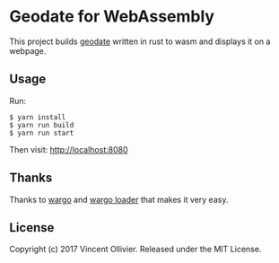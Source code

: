 # Geodate for WebAssembly

This project builds [geodate](https://github.com/vinc/geodate) written in
rust to wasm and displays it on a webpage.


## Usage

Run:

    $ yarn install
    $ yarn run build
    $ yarn run start

Then visit: <http://localhost:8080>


## Thanks

Thanks to [wargo](https://github.com/lord/wargo) and
[wargo loader](https://github.com/lord/wargo-loader) that makes it very easy.


## License

Copyright (c) 2017 Vincent Ollivier. Released under the MIT License.
